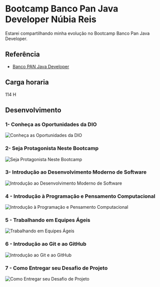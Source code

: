 
#  Bootcamp Banco Pan Java Developer Núbia Reis

Estarei compartilhando minha evolução no  Bootcamp Banco Pan Java Developer.

## Referência

 - [Banco PAN Java Developer](https://www.dio.me/bootcamp/banco-pan-java-developer)



## Carga horaria
114 H


## Desenvolvimento

### 1- Conheça as Oportunidades da DIO

![Conheça as Oportunidades da DIO](https://user-images.githubusercontent.com/112019351/222118575-af2c69be-ce58-4a82-8069-5fec76e5d283.jpg)



### 2- Seja Protagonista Neste Bootcamp
![Seja Protagonista Neste Bootcamp](https://user-images.githubusercontent.com/112019351/222115713-2dd13310-de29-4899-9305-28394654eb71.jpeg)


### 3- Introdução ao Desenvolvimento Moderno de Software
![Introdução ao Desenvolvimento Moderno de Software](https://user-images.githubusercontent.com/112019351/222118917-afd3fa9a-de0c-44a7-9844-7ad025d96ddf.jpg)

### 4 - Introdução à Programação e Pensamento Computacional
![Introdução à Programação e Pensamento Computacional](https://user-images.githubusercontent.com/112019351/222119087-0a72bc1a-01e0-42c3-a3a6-b87f4a4bf27e.jpg)


### 5 - Trabalhando em Equipes Ágeis
![Trabalhando em Equipes Ágeis](https://user-images.githubusercontent.com/112019351/222115725-ba1d829c-92f2-4a75-a9bd-4cc0ca0427e8.jpeg)

### 6 - Introdução ao Git e ao GitHub
![Introdução ao Git e ao GitHub](https://user-images.githubusercontent.com/112019351/222115718-72efafa6-30ae-4e19-ba2c-3f8add7503fa.jpeg)

### 7 - Como Entregar seu Desafio de Projeto
![Como Entregar seu Desafio de Projeto](https://user-images.githubusercontent.com/112019351/222115721-f7a3e591-8939-4f69-b141-046e814f1cd9.jpeg)



